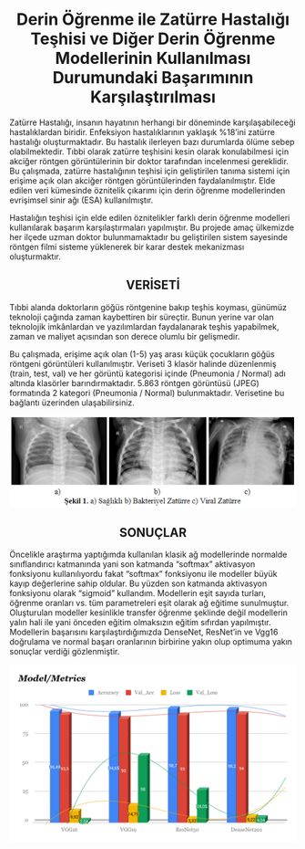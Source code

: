 <h1 align="center">
  Derin Öğrenme ile Zatürre Hastalığı Teşhisi ve Diğer Derin Öğrenme Modellerinin Kullanılması Durumundaki Başarımının Karşılaştırılması
</h1>

Zatürre Hastalığı, insanın hayatının herhangi bir döneminde karşılaşabileceği hastalıklardan biridir. Enfeksiyon hastalıklarının yaklaşık %18’ini zatürre hastalığı oluşturmaktadır. Bu hastalık ilerleyen bazı durumlarda ölüme sebep olabilmektedir.
Tıbbi olarak zatürre teşhisini kesin olarak konulabilmesi için akciğer röntgen görüntülerinin bir doktor tarafından incelenmesi gereklidir. Bu çalışmada, zatürre hastalığının teşhisi için geliştirilen tanıma sistemi için erişime açık olan akciğer röntgen görüntülerinden faydalanılmıştır. Elde edilen veri kümesinde öznitelik çıkarımı için derin öğrenme modellerinden evrişimsel sinir ağı (ESA) kullanılmıştır. 

Hastalığın teşhisi için elde edilen öznitelikler farklı derin öğrenme modelleri kullanılarak başarım karşılaştırmaları yapılmıştır.
Bu projede amaç ülkemizde her ilçede uzman doktor bulunmamaktadır bu geliştirilen sistem sayesinde röntgen filmi sisteme yüklenerek bir karar destek mekanizması oluşturmaktır.

<h2 align="center">
  VERİSETİ
</h2>

Tıbbi alanda doktorların göğüs röntgenine bakıp teşhis koyması, günümüz teknoloji çağında zaman kaybettiren bir süreçtir. Bunun yerine var olan teknolojik imkânlardan ve yazılımlardan faydalanarak teşhis yapabilmek, zaman ve maliyet açısından son derece olumlu bir gelişmedir.

Bu çalışmada, erişime açık olan (1-5) yaş arası küçük çocukların göğüs röntgeni görüntüleri kullanılmıştır. Veriseti 3 klasör halinde düzenlenmiş (train, test, val) ve her görüntü kategorisi içinde (Pneumonia / Normal) adı altında klasörler barındırmaktadır. 5.863 röntgen görüntüsü (JPEG) formatında 2 kategori (Pneumonia / Normal) bulunmaktadır. 
Verisetine bu bağlantı üzerinden ulaşabilirsiniz.

<p align="center">
  <img src="post.png">
</p>

<h2 align="center">
  SONUÇLAR
</h2>
 Öncelikle araştırma yaptığımda kullanılan klasik ağ modellerinde normalde sınıflandırıcı katmanında yani son katmanda “softmax” aktivasyon fonksiyonu kullanılıyordu fakat “softmax” fonksiyonu ile modeller büyük kayıp değerlerine sahip oldular. Bu yüzden son katmanda aktivasyon fonksiyonu olarak “sigmoid” kullandım. 
Modellerin eşit sayıda turları, öğrenme oranları vs. tüm parametreleri eşit olarak ağ eğitime sunulmuştur. Oluşturulan modeller kesinlikle transfer öğrenme şeklinde değil modellerin yalın hali ile yani önceden eğitim olmaksızın eğitim sıfırdan yapılmıştır.
Modellerin başarısını karşılaştırdığımızda DenseNet, ResNet’in ve Vgg16 doğrulama ve normal başarı oranlarının birbirine yakın olup optimuma yakın sonuçlar verdiği gözlenmiştir.

<p align="center">
  <img src="chart.PNG">
</p>
